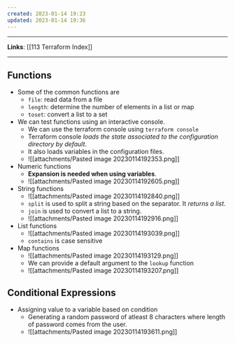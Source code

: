 ```yaml
---
created: 2023-01-14 19:23
updated: 2023-01-14 19:36
---
```

---
**Links**: [[113 Terraform Index]]

---
## Functions
- Some of the common functions are 
	- `file`: read data from a file 
	- `length`: determine the number of elements in a list or map
	- `toset`: convert a list to a set
 - We can test functions using an interactive console.
	- We can use the terraform console using `terraform console`
	- Terraform console *loads the state associated to the configuration directory by default*.
	- It also loads variables in the configuration files.
	- ![[attachments/Pasted image 20230114192353.png]]
- Numeric functions
	- **Expansion is needed when using variables**.
	- ![[attachments/Pasted image 20230114192605.png]]
- String functions
	- ![[attachments/Pasted image 20230114192840.png]]
	- `split` is used to split a string based on the separator. It *returns a list*.
	- `join` is used to convert a list to a string.
	- ![[attachments/Pasted image 20230114192916.png]]
- List functions
	- ![[attachments/Pasted image 20230114193039.png]]
	- `contains` is case sensitive
 - Map functions
	- ![[attachments/Pasted image 20230114193129.png]]
	- We can provide a default argument to the `lookup` function
	- ![[attachments/Pasted image 20230114193207.png]]

## Conditional Expressions
- Assigning value to a variable based on condition
	- Generating a random password of atleast 8 characters where length of password comes from the user.
	- ![[attachments/Pasted image 20230114193611.png]]